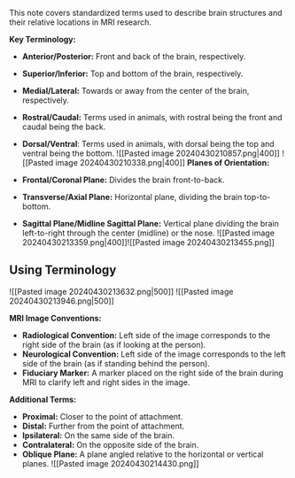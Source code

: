 This note covers standardized terms used to describe brain structures and their relative locations in MRI research.

**Key Terminology:**

- **Anterior/Posterior:** Front and back of the brain, respectively.
- **Superior/Inferior:** Top and bottom of the brain, respectively.
- **Medial/Lateral:** Towards or away from the center of the brain, respectively.
- **Rostral/Caudal:** Terms used in animals, with rostral being the front and caudal being the back. 
- **Dorsal/Ventral**:  Terms used in animals, with dorsal being the top and ventral being the bottom. 
![[Pasted image 20240430210857.png|400]]
![[Pasted image 20240430210338.png|400]]
**Planes of Orientation:**

- **Frontal/Coronal Plane:** Divides the brain front-to-back.
- **Transverse/Axial Plane:** Horizontal plane, dividing the brain top-to-bottom.
- **Sagittal Plane/Midline Sagittal Plane:** Vertical plane dividing the brain left-to-right through the center (midline) or the nose.
![[Pasted image 20240430213359.png|400]]![[Pasted image 20240430213455.png]]

## Using Terminology
![[Pasted image 20240430213632.png|500]]
![[Pasted image 20240430213946.png|500]]




**MRI Image Conventions:**

- **Radiological Convention:** Left side of the image corresponds to the right side of the brain (as if looking at the person).
- **Neurological Convention:** Left side of the image corresponds to the left side of the brain (as if standing behind the person).
- **Fiduciary Marker:** A marker placed on the right side of the brain during MRI to clarify left and right sides in the image.

**Additional Terms:**

- **Proximal:** Closer to the point of attachment.
- **Distal:** Further from the point of attachment.
- **Ipsilateral:** On the same side of the brain.
- **Contralateral:** On the opposite side of the brain.
- **Oblique Plane:** A plane angled relative to the horizontal or vertical planes.
![[Pasted image 20240430214430.png]]